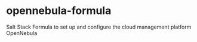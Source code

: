 opennebula-formula
==================

Salt Stack Formula to set up and configure the cloud management platform OpenNebula
